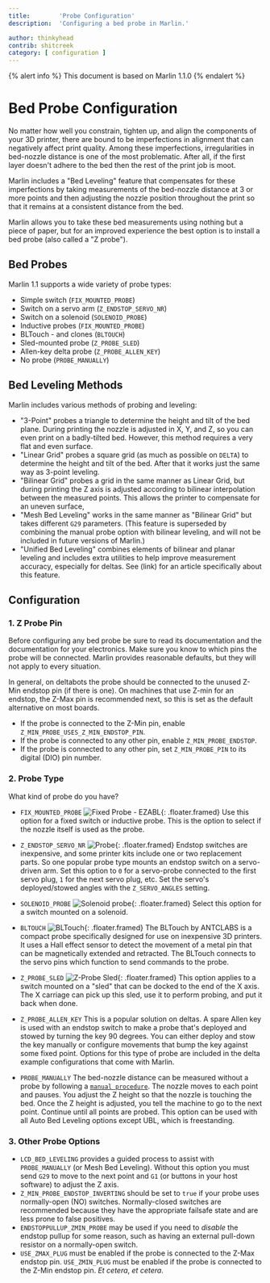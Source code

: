 ```yaml
---
title:        'Probe Configuration'
description:  'Configuring a bed probe in Marlin.'

author: thinkyhead
contrib: shitcreek
category: [ configuration ]
---
```


{% alert info %}
This document is based on Marlin 1.1.0
{% endalert %}

# Bed Probe Configuration

No matter how well you constrain, tighten up, and align the components of your 3D printer, there are bound to be imperfections in alignment that can negatively affect print quality. Among these imperfections, irregularities in bed-nozzle distance is one of the most problematic. After all, if the first layer doesn't adhere to the bed then the rest of the print job is moot.

Marlin includes a "Bed Leveling" feature that compensates for these imperfections by taking measurements of the bed-nozzle distance at 3 or more points and then adjusting the nozzle position throughout the print so that it remains at a consistent distance from the bed.

Marlin allows you to take these bed measurements using nothing but a piece of paper, but for an improved experience the best option is to install a bed probe (also called a "Z probe").

## Bed Probes

Marlin 1.1 supports a wide variety of probe types:

- Simple switch (`FIX_MOUNTED_PROBE`)
- Switch on a servo arm (`Z_ENDSTOP_SERVO_NR`)
- Switch on a solenoid (`SOLENOID_PROBE`)
- Inductive probes (`FIX_MOUNTED_PROBE`)
- BLTouch - and clones (`BLTOUCH`)
- Sled-mounted probe (`Z_PROBE_SLED`)
- Allen-key delta probe (`Z_PROBE_ALLEN_KEY`)
- No probe (`PROBE_MANUALLY`)

## Bed Leveling Methods

Marlin includes various methods of probing and leveling:

- "3-Point" probes a triangle to determine the height and tilt of the bed plane. During printing the nozzle is adjusted in X, Y, and Z, so you can even print on a badly-tilted bed. However, this method requires a very flat and even surface.
- "Linear Grid" probes a square grid (as much as possible on `DELTA`) to determine the height and tilt of the bed. After that it works just the same way as 3-point leveling.
- "Bilinear Grid" probes a grid in the same manner as Linear Grid, but during printing the Z axis is adjusted according to bilinear interpolation between the measured points. This allows the printer to compensate for an uneven surface,
- "Mesh Bed Leveling" works in the same manner as "Bilinear Grid" but takes different `G29` parameters. (This feature is superseded by combining the manual probe option with bilinear leveling,  and will not be included in future versions of Marlin.)
- "Unified Bed Leveling" combines elements of bilinear and planar leveling and includes extra utilities to help improve measurement accuracy, especially for deltas. See (link) for an article specifically about this feature.

## Configuration

### 1. Z Probe Pin

Before configuring any bed probe be sure to read its documentation and the documentation for your electronics. Make sure you know to which pins the probe will be connected. Marlin provides reasonable defaults, but they will not apply to every situation.

In general, on deltabots the probe should be connected to the unused Z-Min endstop pin (if there is one). On machines that use Z-min for an endstop, the Z-Max pin is recommended next, so this is set as the default alternative on most boards.

- If the probe is connected to the Z-Min pin, enable `Z_MIN_PROBE_USES_Z_MIN_ENDSTOP_PIN`.
- If the probe is connected to any other pin, enable `Z_MIN_PROBE_ENDSTOP`.
- If the probe is connected to any other pin, set `Z_MIN_PROBE_PIN` to its digital (DIO) pin number.

### 2. Probe Type

What kind of probe do you have?

- `FIX_MOUNTED_PROBE`
![Fixed Probe - EZABL](/assets/images/config/fixed_probe_EZABL.png){: .floater.framed}
  Use this option for a fixed switch or inductive probe. This is the option to select if the nozzle itself is used as the probe.



- `Z_ENDSTOP_SERVO_NR`
![Probe](/assets/images/config/probe.png){: .floater.framed}
  Endstop switches are inexpensive, and some printer kits include one or two replacement parts. So one popular probe type mounts an endstop switch on a servo-driven arm. Set this option to `0` for a servo-probe connected to the first servo plug, `1` for the next servo plug, etc. Set the servo's deployed/stowed angles with the `Z_SERVO_ANGLES` setting.



- `SOLENOID_PROBE`
![Solenoid probe](/assets/images/config/solenoid.png){: .floater.framed}
  Select this option for a switch mounted on a solenoid.



- `BLTOUCH`
![BLTouch](/assets/images/config/BLTouch.png){: .floater.framed}
  The BLTouch by ANTCLABS is a compact probe specifically designed for use on inexpensive 3D printers. It uses a Hall effect sensor to detect the movement of a metal pin that can be magnetically extended and retracted. The BLTouch connects to the servo pins which function to send commands to the probe.

 

- `Z_PROBE_SLED`
![Z-Probe Sled](/assets/images/config/zprobe_sled.png){: .floater.framed}
  This option applies to a switch mounted on a "sled" that can be docked to the end of the X axis. The X carriage can pick up this sled, use it to perform probing, and put it back when done.



- `Z_PROBE_ALLEN_KEY`
  This is a popular solution on deltas. A spare Allen key is used with an endstop switch to make a probe that's deployed and stowed by turning the key 90 degrees. You can either deploy and stow the key manually or configure movements that bump the key against some fixed point. Options for this type of probe are included in the delta example configurations that come with Marlin.
- `PROBE_MANUALLY`
  The bed-nozzle distance can be measured without a probe by following a [`manual procedure`](/docs/gcode/G029-mbl.html). The nozzle moves to each point and pauses. You adjust the Z height so that the nozzle is touching the bed. Once the Z height is adjusted, you tell the machine to go to the next point. Continue until all points are probed. This option can be used with all Auto Bed Leveling options except UBL, which is freestanding.

### 3. Other Probe Options

- `LCD_BED_LEVELING` provides a guided process to assist with `PROBE_MANUALLY` (or Mesh Bed Leveling). Without this option you must send `G29` to move to the next point and `G1` (or buttons in your host software) to adjust the Z axis.
- `Z_MIN_PROBE_ENDSTOP_INVERTING` should be set to `true` if your probe uses normally-open (NO) switches. Normally-closed switches are recommended because they have the appropriate failsafe state and are less prone to false positives.
- `ENDSTOPPULLUP_ZMIN_PROBE` may be used if you need to _disable_ the endstop pullup for some reason, such as having an external pull-down resistor on a normally-open switch.
- `USE_ZMAX_PLUG` must be enabled if the probe is connected to the Z-Max endstop pin. `USE_ZMIN_PLUG` must be enabled if the probe is connected to the Z-Min endstop pin. _Et cetera_, _et cetera_.
